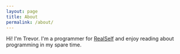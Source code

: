 ```yaml
---
layout: page
title: About
permalink: /about/
---
```


Hi!  I'm Trevor.  I'm a programmer for [RealSelf](https://t.co/hm6p5tSdIi) and enjoy reading about programming in my spare time.

